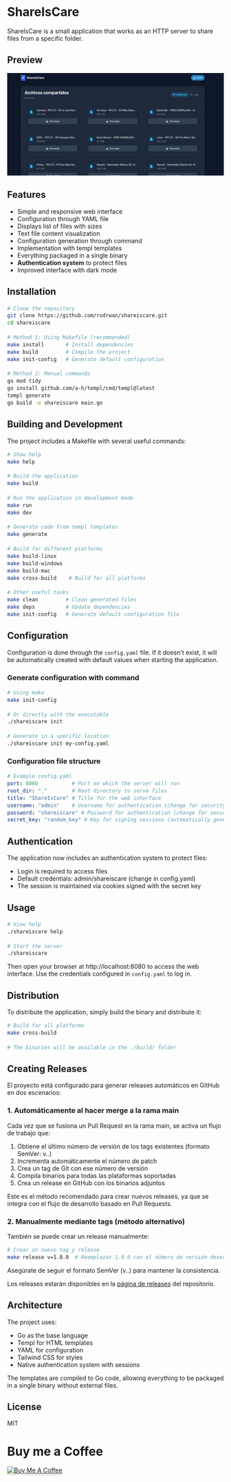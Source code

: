 # ShareIsCare

ShareIsCare is a small application that works as an HTTP server to share files from a specific folder.

## Preview

![ShareIsCare Interface](frontend.jpeg)

## Features

- Simple and responsive web interface
- Configuration through YAML file
- Displays list of files with sizes
- Text file content visualization
- Configuration generation through command
- Implementation with templ templates
- Everything packaged in a single binary
- **Authentication system** to protect files
- Improved interface with dark mode

## Installation

```bash
# Clone the repository
git clone https://github.com/rodrwan/shareiscare.git
cd shareiscare

# Method 1: Using Makefile (recommended)
make install       # Install dependencies
make build         # Compile the project
make init-config   # Generate default configuration

# Method 2: Manual commands
go mod tidy
go install github.com/a-h/templ/cmd/templ@latest
templ generate
go build -o shareiscare main.go
```

## Building and Development

The project includes a Makefile with several useful commands:

```bash
# Show help
make help

# Build the application
make build

# Run the application in development mode
make run
make dev

# Generate code from templ templates
make generate

# Build for different platforms
make build-linux
make build-windows
make build-mac
make cross-build    # Build for all platforms

# Other useful tasks
make clean         # Clean generated files
make deps          # Update dependencies
make init-config   # Generate default configuration file
```

## Configuration

Configuration is done through the `config.yaml` file. If it doesn't exist, it will be automatically created with default values when starting the application.

### Generate configuration with command

```bash
# Using make
make init-config

# Or directly with the executable
./shareiscare init

# Generate in a specific location
./shareiscare init my-config.yaml
```

### Configuration file structure

```yaml
# Example config.yaml
port: 8080           # Port on which the server will run
root_dir: "."        # Root directory to serve files
title: "ShareIsCare" # Title for the web interface
username: "admin"    # Username for authentication (change for security)
password: "shareiscare" # Password for authentication (change for security)
secret_key: "random_key" # Key for signing sessions (automatically generated)
```

## Authentication

The application now includes an authentication system to protect files:

- Login is required to access files
- Default credentials: admin/shareiscare (change in config.yaml)
- The session is maintained via cookies signed with the secret key

## Usage

```bash
# View help
./shareiscare help

# Start the server
./shareiscare
```

Then open your browser at http://localhost:8080 to access the web interface.
Use the credentials configured in `config.yaml` to log in.

## Distribution

To distribute the application, simply build the binary and distribute it:

```bash
# Build for all platforms
make cross-build

# The binaries will be available in the ./build/ folder
```

## Creating Releases

El proyecto está configurado para generar releases automáticos en GitHub en dos escenarios:

### 1. Automáticamente al hacer merge a la rama main

Cada vez que se fusiona un Pull Request en la rama main, se activa un flujo de trabajo que:

1. Obtiene el último número de versión de los tags existentes (formato SemVer: v<major>.<minor>.<patch>)
2. Incrementa automáticamente el número de patch
3. Crea un tag de Git con ese número de versión
4. Compila binarios para todas las plataformas soportadas
5. Crea un release en GitHub con los binarios adjuntos

Este es el método recomendado para crear nuevos releases, ya que se integra con el flujo de desarrollo basado en Pull Requests.

### 2. Manualmente mediante tags (método alternativo)

También se puede crear un release manualmente:

```bash
# Crear un nuevo tag y release
make release v=1.0.0  # Reemplazar 1.0.0 con el número de versión deseado
```

Asegúrate de seguir el formato SemVer (v<major>.<minor>.<patch>) para mantener la consistencia.

Los releases estarán disponibles en la [página de releases](https://github.com/rodrwan/shareiscare/releases) del repositorio.

## Architecture

The project uses:
- Go as the base language
- Templ for HTML templates
- YAML for configuration
- Tailwind CSS for styles
- Native authentication system with sessions

The templates are compiled to Go code, allowing everything to be packaged in a single binary without external files.

## License

MIT

# Buy me a Coffee

<a href="https://buymeacoffee.com/roddotcom" target="_blank"><img src="https://www.buymeacoffee.com/assets/img/custom_images/orange_img.png" alt="Buy Me A Coffee" style="height: 41px !important;width: 174px !important;box-shadow: 0px 3px 2px 0px rgba(190, 190, 190, 0.5) !important;-webkit-box-shadow: 0px 3px 2px 0px rgba(190, 190, 190, 0.5) !important;" ></a>